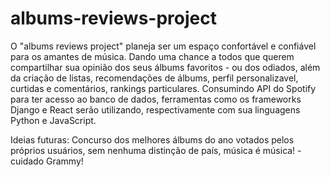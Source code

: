 # albums-reviews-project
O "albums reviews project" planeja ser um espaço confortável e confiável para os amantes de música. Dando uma chance a todos que 
querem compartilhar sua opinião dos seus álbums favoritos - ou dos odiados, além da criação de listas, recomendações de álbums, 
perfil personalizavel, curtidas e comentários, rankings particulares. Consumindo API do Spotify para ter acesso ao banco de dados,
ferramentas como os frameworks Django e React serão utilizando, respectivamente com sua linguagens Python e JavaScript.

Ideias futuras:
Concurso dos melhores álbums do ano votados pelos próprios usuários, sem nenhuma distinção de país, música é música! - cuidado Grammy!

